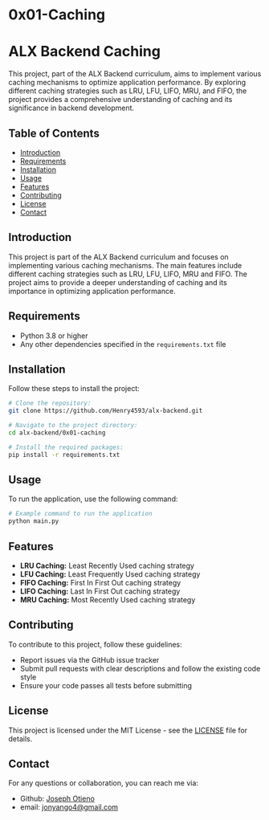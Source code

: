 # 0x01-Caching

# ALX Backend Caching

This project, part of the ALX Backend curriculum, aims to implement various caching mechanisms to optimize application performance. By exploring different caching strategies such as LRU, LFU, LIFO, MRU, and FIFO, the project provides a comprehensive understanding of caching and its significance in backend development.


## Table of Contents
- [Introduction](#introduction)
- [Requirements](#requirements)
- [Installation](#installation)
- [Usage](#usage)
- [Features](#features)
- [Contributing](#contributing)
- [License](#license)
- [Contact](#contact)

## Introduction

This project is part of the ALX Backend curriculum and focuses on implementing various caching mechanisms. The main features include different caching strategies such as LRU, LFU, LIFO, MRU and FIFO. The project aims to provide a deeper understanding of caching and its importance in optimizing application performance.

## Requirements

- Python 3.8 or higher
- Any other dependencies specified in the `requirements.txt` file

## Installation

Follow these steps to install the project:

```bash
# Clone the repository:
git clone https://github.com/Henry4593/alx-backend.git
```
```bash
# Navigate to the project directory:
cd alx-backend/0x01-caching
```
```bash
# Install the required packages:
pip install -r requirements.txt
```

## Usage

To run the application, use the following command:

```bash
# Example command to run the application
python main.py
```

## Features

- **LRU Caching:** Least Recently Used caching strategy
- **LFU Caching:** Least Frequently Used caching strategy
- **FIFO Caching:** First In First Out caching strategy
- **LIFO Caching:** Last In First Out caching strategy
- **MRU Caching:** Most Recently Used caching strategy


## Contributing

To contribute to this project, follow these guidelines:

- Report issues via the GitHub issue tracker
- Submit pull requests with clear descriptions and follow the existing code style
- Ensure your code passes all tests before submitting

## License

This project is licensed under the MIT License - see the [LICENSE](LICENSE) file for details.

## Contact

For any questions or collaboration, you can reach me via:

- Github: [Joseph Otieno](https://github.com/Henry4593)
- email: [jonyango4@gmail.com](https://mail.google.com)
